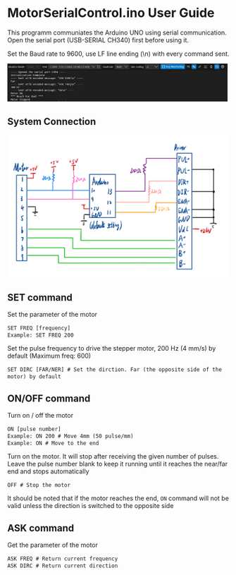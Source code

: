 # MotorSerialControl.ino User Guide

This programm communiates the Arduino UNO using serial communication. Open the serial port (USB-SERIAL CH340) first before using it.

Set the Baud rate to 9600, use LF line ending (\n) with every command sent.

<img src="./example.jpg" width=500>

## System Connection
<img src="./connection.jpeg" width=500>

## SET command
Set the parameter of the motor
```
SET FREQ [frequency] 
Example: SET FREQ 200
```
Set the pulse frequency to drive the stepper motor, 200 Hz (4 mm/s) by default (Maximum freq: 600)
```
SET DIRC [FAR/NER] # Set the dirction. Far (the opposite side of the motor) by default
```

## ON/OFF command
Turn on / off the motor
```
ON [pulse number] 
Example: ON 200 # Move 4mm (50 pulse/mm)
Example: ON # Move to the end
```
Turn on the motor. It will stop after receiving the given number of pulses. Leave the pulse number blank to keep it running until it reaches the near/far end and stops automatically
```
OFF # Stop the motor
```
It should be noted that if the motor reaches the end, `ON` command will not be valid unless the direction is switched to the opposite side

## ASK command
Get the parameter of the motor
```
ASK FREQ # Return current frequency
ASK DIRC # Return current direction
```
